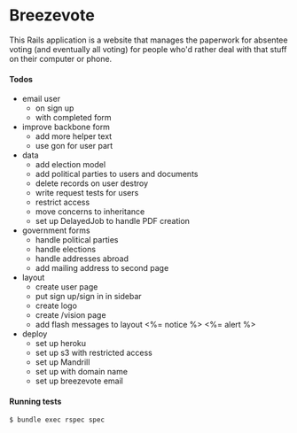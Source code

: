 Breezevote
==========

This Rails application is a website that manages the paperwork for absentee voting (and eventually all voting) for people who'd rather deal with that stuff on their computer or phone.

#### Todos ####

- email user
  - on sign up
  - with completed form
- improve backbone form
  - add more helper text
  - use gon for user part
- data
  - add election model
  - add political parties to users and documents
  * delete records on user destroy
  * write request tests for users
  * restrict access
  - move concerns to inheritance
  - set up DelayedJob to handle PDF creation
- government forms
  - handle political parties
  - handle elections
  * handle addresses abroad
  - add mailing address to second page
- layout
  - create user page
  - put sign up/sign in in sidebar
  - create logo
  * create /vision page
  - add flash messages to layout <%= notice %> <%= alert %>
- deploy
  * set up heroku
  * set up s3 with restricted access
  - set up Mandrill
  - set up with domain name
  - set up breezevote email

#### Running tests ####

```sh
$ bundle exec rspec spec
```